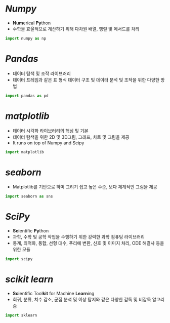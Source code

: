 # ***Numpy***
- **Num**erical **Py**thon
- 수학을 효울적으로 계산하기 위해 다차원 배열, 행렬 및 메서드를 처리<br>
```python
import numpy as np
```
# ***Pandas***
- 데이터 탐색 및 조작 라이브러리
- 데이터 프레임과 같은 표 형식 데이터 구조 및 데이터 분석 및 조작을 위한 다양한 방법
```python
import pandas as pd
```
# ***matplotlib***
- 데이터 시각화 라이브러리의 핵심 및 기본
- 데이터 탐색을 위한 2D 및 3D그림, 그래프, 차트 및 그림을 제공
- It runs on top of Numpy and Scipy
```python
import matplotlib
```
# ***seaborn***
- Matplotlib를 기반으로 하며 그리기 쉽고 높은 수준, 보다 체계적인 그림을 제공
```python
import seaborn as sns
```
# ***SciPy***
- **Sci**entific **Py**thon
- 과학, 수학 및 공학 작업을 수행하기 위한 강력한 과학 컴퓨팅 라이브러리
- 통계, 최적화, 통합, 선형 대수, 푸리에 변환, 신호 및 이미지 처리, ODE 해결사 등을 위한 모듈
```python
import scipy
```
# ***scikit learn***
- **Sci**entific Tool**kit** for Machine **Learn**ing
- 회귀, 분류, 치수 감소, 군집 분석 및 이상 탐지와 같은 다양한 감독 및 비감독 알고리즘
```python
import sklearn
```
